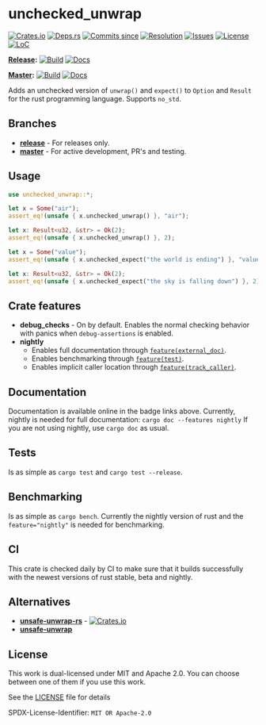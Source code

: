 # unchecked_unwrap

[![Crates.io](https://img.shields.io/crates/v/unchecked_unwrap.svg)](https://crates.io/crates/unchecked_unwrap/)
[![Deps.rs](https://deps.rs/repo/github/daxpedda/unchecked_unwrap/status.svg)](https://deps.rs/repo/github/daxpedda/unchecked_unwrap)
[![Commits since](https://img.shields.io/github/commits-since/daxpedda/unchecked_unwrap/latest.svg)](https://github.com/daxpedda/unchecked_unwrap/releases/latest/)
[![Resolution](http://isitmaintained.com/badge/resolution/daxpedda/unchecked_unwrap.svg)](http://isitmaintained.com/project/daxpedda/unchecked_unwrap)
[![Issues](http://isitmaintained.com/badge/open/daxpedda/unchecked_unwrap.svg)](http://isitmaintained.com/project/daxpedda/unchecked_unwrap)
[![License](https://img.shields.io/crates/l/unchecked_unwrap.svg)](https://github.com/daxpedda/unchecked_unwrap/blob/master/LICENSE)
[![LoC](https://tokei.rs/b1/github/daxpedda/unchecked_unwrap/)](https://github.com/daxpedda/unchecked_unwrap/)

**[Release](https://github.com/daxpedda/unchecked_unwrap/tree/release/):**
[![Build](https://github.com/daxpedda/unchecked_unwrap/workflows/CI/badge.svg?branch=release)](https://github.com/daxpedda/unchecked_unwrap/actions?query=workflow%3ACI+branch%3Arelease)
[![Docs](https://docs.rs/unchecked_unwrap/badge.svg)](https://docs.rs/unchecked_unwrap/)

**[Master](https://github.com/daxpedda/unchecked_unwrap/):**
[![Build](https://github.com/daxpedda/unchecked_unwrap/workflows/CI/badge.svg?branch=master)](https://github.com/daxpedda/unchecked_unwrap/actions?query=workflow%3ACI+branch%3Amaster)
[![Docs](https://github.com/daxpedda/unchecked_unwrap/workflows/docs/badge.svg)](https://daxpedda.github.io/unchecked_unwrap/master/doc/index.html)

Adds an unchecked version of `unwrap()` and `expect()` to `Option` and `Result` for the rust programming language.
Supports `no_std`.

## Branches

- **[release](https://github.com/daxpedda/unchecked_unwrap/tree/release/)** - For releases only.
- **[master](https://github.com/daxpedda/unchecked_unwrap/)** - For active development, PR's and testing.

## Usage

```rust
use unchecked_unwrap::*;

let x = Some("air");
assert_eq!(unsafe { x.unchecked_unwrap() }, "air");

let x: Result<u32, &str> = Ok(2);
assert_eq!(unsafe { x.unchecked_unwrap() }, 2);

let x = Some("value");
assert_eq!(unsafe { x.unchecked_expect("the world is ending") }, "value");

let x: Result<u32, &str> = Ok(2);
assert_eq!(unsafe { x.unchecked_expect("the sky is falling down") }, 2);
```

## Crate features

- **debug_checks** - On by default. Enables the normal checking behavior with panics when `debug-assertions` is enabled.
- **nightly**
  - Enables full documentation through [`feature(external_doc)`](https://doc.rust-lang.org/unstable-book/language-features/external-doc.html).
  - Enables benchmarking through [`feature(test)`](https://doc.rust-lang.org/unstable-book/library-features/test.html).
  - Enables implicit caller location through [`feature(track_caller)`](https://doc.rust-lang.org/unstable-book/language-features/track-caller.html).

## Documentation

Documentation is available online in the badge links above.
Currently, nightly is needed for full documentation: `cargo doc --features nightly`
If you are not using nightly, use `cargo doc` as usual.

## Tests

Is as simple as `cargo test` and `cargo test --release`.

## Benchmarking

Is as simple as `cargo bench`.
Currently the nightly version of rust and the `feature="nightly"` is needed for benchmarking.

## CI

This crate is checked daily by CI to make sure that it builds successfully with the newest versions of rust stable, beta and nightly.

## Alternatives

- **[unsafe-unwrap-rs](https://github.com/nvzqz/unsafe-unwrap-rs/)** - [![Crates.io](https://img.shields.io/crates/v/unsafe-unwrap.svg)](https://crates.io/crates/unsafe-unwrap/)
- **[unsafe-unwrap](https://github.com/Vurich/unsafe-unwrap/)**

## License

This work is dual-licensed under MIT and Apache 2.0.
You can choose between one of them if you use this work.

See the [LICENSE](https://github.com/daxpedda/unchecked_unwrap/blob/master/LICENSE) file for details

SPDX-License-Identifier: `MIT OR Apache-2.0`
